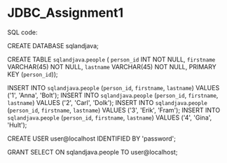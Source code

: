 # JDBC_Assignment1

SQL code:

CREATE DATABASE sqlandjava;

CREATE TABLE `sqlandjava`.`people` (
 `person_id` INT NOT NULL,
 `firstname` VARCHAR(45) NOT NULL,
 `lastname` VARCHAR(45) NOT NULL,
PRIMARY KEY (`person_id`));

INSERT INTO `sqlandjava`.`people` (`person_id`, `firstname`, `lastname`) VALUES ('1', 'Anna', 'Bolt'); 
INSERT INTO `sqlandjava`.`people` (`person_id`, `firstname`, `lastname`) VALUES ('2', 'Carl', 'Dolk');
INSERT INTO `sqlandjava`.`people` (`person_id`, `firstname`, `lastname`) VALUES ('3', 'Erik', 'Fram');
INSERT INTO `sqlandjava`.`people` (`person_id`, `firstname`, `lastname`) VALUES ('4', 'Gina', 'Hult');

CREATE USER user@localhost IDENTIFIED BY 'password';

GRANT SELECT ON sqlandjava.people TO user@localhost;
